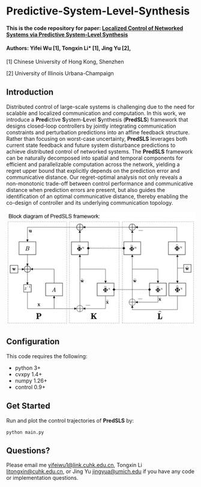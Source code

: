 # Predictive-System-Level-Synthesis 
#### This is the code repository for paper: [Localized Control of Networked Systems via Predictive System-Level Synthesis](https://)
#### Authors: Yifei Wu [1], Tongxin Li* [1], Jing Yu [2],

[1] Chinese University of Hong Kong, Shenzhen

[2] University of Illinois Urbana-Champaign
## Introduction
Distributed control of large-scale systems is challenging due to the need for scalable and localized communication and computation. In this work, we introduce a **Pred**ictive **S**ystem-**L**evel **S**ynthesis (**PredSLS**) framework that designs closed-loop controllers by jointly integrating communication constraints and perturbation predictions into an affine feedback structure. Rather than focusing on worst-case uncertainty, **PredSLS** leverages both current state feedback and future system disturbance predictions to achieve distributed control of networked systems.
The **PredSLS** framework can be naturally decomposed into spatial and temporal components for efficient and parallelizable computation across the network, yielding a regret upper bound that explicitly depends on the prediction error and communicative distance. Our regret-optimal analysis not only reveals a
non-monotonic trade-off between control performance and communicative distance when prediction errors are present, but also  guides the identification of an optimal communicative distance, thereby enabling the co-design of controller and its underlying communication topology.

<div align=center>
<img src="./pic/PredSLS_01.png" width="600" >
</div>

## Configuration
This code requires the following:
<!--
We recommend using Python 3 (and pip3) or above. 
-->
* python 3+
* cvxpy 1.4+
* numpy 1.26+
* control 0.9+

## Get Started
Run and plot the control trajectories of **PredSLS** by:
```
python main.py
```

## Questions?

Please email me <yifeiwu1@link.cuhk.edu.cn>, Tongxin Li <litongxin@cuhk.edu.cn>, or Jing Yu <jingyua@umich.edu> if you have any code or implementation questions.
